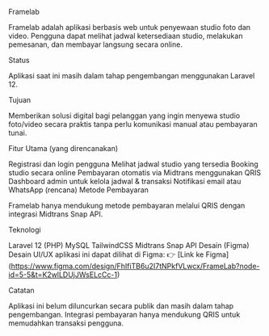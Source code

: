 Framelab

Framelab adalah aplikasi berbasis web untuk penyewaan studio foto dan video.
Pengguna dapat melihat jadwal ketersediaan studio, melakukan pemesanan, dan membayar langsung secara online.

Status

Aplikasi saat ini masih dalam tahap pengembangan menggunakan Laravel 12.

Tujuan

Memberikan solusi digital bagi pelanggan yang ingin menyewa studio foto/video secara praktis tanpa perlu komunikasi manual atau pembayaran tunai.

Fitur Utama (yang direncanakan)

Registrasi dan login pengguna
Melihat jadwal studio yang tersedia
Booking studio secara online
Pembayaran otomatis via Midtrans menggunakan QRIS
Dashboard admin untuk kelola jadwal & transaksi
Notifikasi email atau WhatsApp (rencana)
Metode Pembayaran

Framelab hanya mendukung metode pembayaran melalui QRIS dengan integrasi Midtrans Snap API.

Teknologi

Laravel 12 (PHP)
MySQL
TailwindCSS
Midtrans Snap API
Desain (Figma) Desain UI/UX aplikasi ini dapat dilihat di Figma:
👉 [Link ke Figma] (https://www.figma.com/design/FhIfiTB6u2I7tNPkfVLwcx/FrameLab?node-id=5-5&t=K2wlLDUjJWsELcCc-1)

Catatan

Aplikasi ini belum diluncurkan secara publik dan masih dalam tahap pengembangan.
Integrasi pembayaran hanya mendukung QRIS untuk memudahkan transaksi pengguna.
